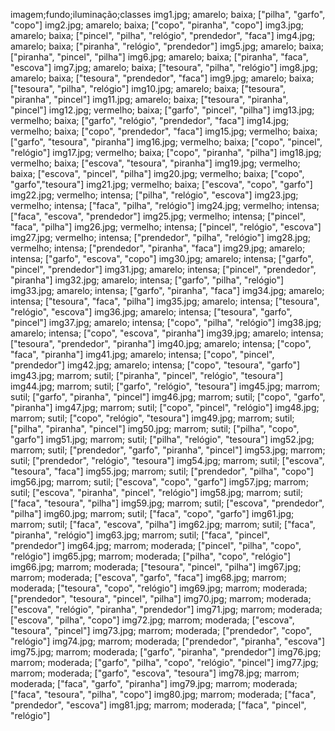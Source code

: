 imagem;fundo;iluminação;classes
img1.jpg; amarelo; baixa; ["pilha", "garfo", "copo"]
img2.jpg; amarelo; baixa; ["copo", "piranha", "copo"]
img3.jpg; amarelo; baixa; ["pincel", "pilha", "relógio", "prendedor", "faca"]
img4.jpg; amarelo; baixa; ["piranha", "relógio", "prendedor"]
img5.jpg; amarelo; baixa; ["piranha", "pincel", "pilha"]
img6.jpg; amarelo; baixa; ["piranha", "faca", "escova"]
img7.jpg; amarelo; baixa; ["tesoura", "pilha", "relógio"]
img8.jpg; amarelo; baixa; ["tesoura", "prendedor", "faca"]
img9.jpg; amarelo; baixa; ["tesoura", "pilha", "relógio"]
img10.jpg; amarelo; baixa; ["tesoura", "piranha", "pincel"]
img11.jpg; amarelo; baixa; ["tesoura", "piranha", "pincel"]
img12.jpg; vermelho; baixa; ["garfo", "pincel", "pilha"]
img13.jpg; vermelho; baixa; ["garfo", "relógio", "prendedor", "faca"]
img14.jpg; vermelho; baixa; ["copo", "prendedor", "faca"]
img15.jpg; vermelho; baixa; ["garfo", "tesoura", "piranha"]
img16.jpg; vermelho; baixa; ["copo", "pincel", "relógio"]
img17.jpg; vermelho; baixa; ["copo", "piranha", "pilha"]
img18.jpg; vermelho; baixa; ["escova", "tesoura", "piranha"]
img19.jpg; vermelho; baixa; ["escova", "pincel", "pilha"]
img20.jpg; vermelho; baixa; ["copo", "garfo","tesoura"]
img21.jpg; vermelho; baixa; ["escova", "copo", "garfo"]
img22.jpg; vermelho; intensa; ["pilha", "relógio", "escova"]
img23.jpg; vermelho; intensa; ["faca", "pilha", "relógio"]
img24.jpg; vermelho; intensa; ["faca", "escova", "prendedor"]
img25.jpg; vermelho; intensa; ["pincel", "faca", "pilha"]
img26.jpg; vermelho; intensa; ["pincel", "relógio", "escova"]
img27.jpg; vermelho; intensa; ["prendedor", "pilha", "relógio"]
img28.jpg; vermelho; intensa; ["prendedor", "piranha", "faca"]
img29.jpg; amarelo; intensa; ["garfo", "escova", "copo"]
img30.jpg; amarelo; intensa; ["garfo", "pincel", "prendedor"]
img31.jpg; amarelo; intensa; ["pincel", "prendedor", "piranha"]
img32.jpg; amarelo; intensa; ["garfo", "pilha", "relógio"]
img33.jpg; amarelo; intensa; ["garfo", "piranha", "faca"]
img34.jpg; amarelo; intensa; ["tesoura", "faca", "pilha"]
img35.jpg; amarelo; intensa; ["tesoura", "relógio", "escova"]
img36.jpg; amarelo; intensa; ["tesoura", "garfo", "pincel"]
img37.jpg; amarelo; intensa; ["copo", "pilha", "relógio"]
img38.jpg; amarelo; intensa; ["copo", "escova", "piranha"]
img39.jpg; amarelo; intensa; ["tesoura", "prendedor", "piranha"]
img40.jpg; amarelo; intensa; ["copo", "faca", "piranha"]
img41.jpg; amarelo; intensa; ["copo", "pincel", "prendedor"]
img42.jpg; amarelo; intensa; ["copo", "tesoura", "garfo"]
img43.jpg; marrom; sutil; ["piranha", "pincel", "relógio", "tesoura"]
img44.jpg; marrom; sutil; ["garfo", "relógio", "tesoura"]
img45.jpg; marrom; sutil; ["garfo", "piranha", "pincel"]
img46.jpg; marrom; sutil; ["copo", "garfo", "piranha"]
img47.jpg; marrom; sutil; ["copo", "pincel", "relógio"]
img48.jpg; marrom; sutil; ["copo", "relógio", "tesoura"]
img49.jpg; marrom; sutil; ["pilha", "piranha", "pincel"]
img50.jpg; marrom; sutil; ["pilha", "copo", "garfo"]
img51.jpg; marrom; sutil; ["pilha", "relógio", "tesoura"]
img52.jpg; marrom; sutil; ["prendedor", "garfo", "piranha", "pincel"]
img53.jpg; marrom; sutil; ["prendedor", "relógio", "tesoura"]
img54.jpg; marrom; sutil; ["escova", "tesoura", "faca"]
img55.jpg; marrom; sutil; ["prendedor", "pilha", "copo"]
img56.jpg; marrom; sutil; ["escova", "copo", "garfo"]
img57.jpg; marrom; sutil; ["escova", "piranha", "pincel", "relógio"]
img58.jpg; marrom; sutil; ["faca", "tesoura", "pilha"]
img59.jpg; marrom; sutil; ["escova", "prendedor", "pilha"]
img60.jpg; marrom; sutil; ["faca", "copo", "garfo"]
img61.jpg; marrom; sutil; ["faca", "escova", "pilha"]
img62.jpg; marrom; sutil; ["faca", "piranha", "relógio"]
img63.jpg; marrom; sutil; ["faca", "pincel", "prendedor"]
img64.jpg; marrom; moderada; ["pincel", "pilha", "copo", "relógio"]
img65.jpg; marrom; moderada; ["pilha", "copo", "relógio"]
img66.jpg; marrom; moderada; ["tesoura", "pincel", "pilha"]
img67.jpg; marrom; moderada; ["escova", "garfo", "faca"]
img68.jpg; marrom; moderada; ["tesoura", "copo", "relógio"]
img69.jpg; marrom; moderada; ["prendedor", "tesoura", "pincel", "pilha"]
img70.jpg; marrom; moderada; ["escova", "relógio", "piranha", "prendedor"]
img71.jpg; marrom; moderada; ["escova", "pilha", "copo"]
img72.jpg; marrom; moderada; ["escova", "tesoura", "pincel"]
img73.jpg; marrom; moderada; ["prendedor", "copo", "relógio"]
img74.jpg; marrom; moderada; ["prendedor", "piranha", "escova"]
img75.jpg; marrom; moderada; ["garfo", "piranha", "prendedor"]
img76.jpg; marrom; moderada; ["garfo", "pilha", "copo", "relógio", "pincel"]
img77.jpg; marrom; moderada; ["garfo", "escova", "tesoura"]
img78.jpg; marrom; moderada; ["faca", "garfo", "piranha"]
img79.jpg; marrom; moderada; ["faca", "tesoura", "pilha", "copo"]
img80.jpg; marrom; moderada; ["faca", "prendedor", "escova"]
img81.jpg; marrom; moderada; ["faca", "pincel", "relógio"]